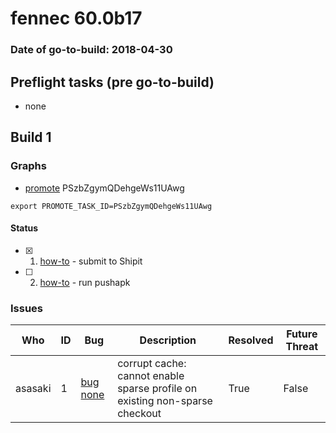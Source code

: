 # fennec 60.0b17

### Date of go-to-build: 2018-04-30

## Preflight tasks (pre go-to-build)
- none

## Build 1  

### Graphs
* [promote](https://tools.taskcluster.net/push-inspector/#/PSzbZgymQDehgeWs11UAwg) PSzbZgymQDehgeWs11UAwg
```
export PROMOTE_TASK_ID=PSzbZgymQDehgeWs11UAwg
```


#### Status
- [x] 1.  [how-to](https://wiki.mozilla.org/Release:Release_Automation_on_Mercurial:Starting_a_Release#Submit_to_Ship_It)  - submit to Shipit
- [ ] 2.  [how-to](https://github.com/mozilla-releng/releasewarrior-2.0/blob/master/docs/release-promotion/mobile/howto.md)  - run pushapk

### Issues
| Who                 | ID               | Bug                                                                 | Description                | Resolved                | Future Threat                |
| ------------------- | ---------------- | ------------------------------------------------------------------- | -------------------------- | ----------------------- | ---------------------------- |
| asasaki  | 1 | [bug none](https://bugzil.la/none)        | corrupt cache: cannot enable sparse profile on existing non-sparse checkout | True | False |

